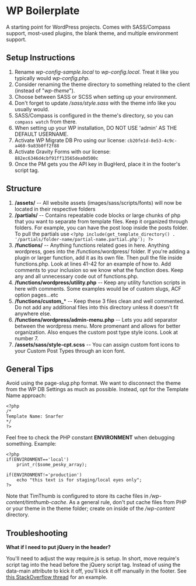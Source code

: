 WP Boilerplate
=============
A starting point for WordPress projects. Comes with SASS/Compass support, most-used plugins, the blank theme, and multiple environment support.

Setup Instructions
------------------
1. Rename *wp-config-sample.local* to *wp-config.local*. Treat it like you typically would *wp-config.php*.
2. Consider renaming the theme directory to something related to the client (instead of "*wp-theme*").
3. Choose between SASS or SCSS when setting up your environment.
4. Don't forget to update *<theme directory>/sass/style.sass* with the theme info like you usually would.
5. SASS/Compass is configured in the theme's directory, so you can `compass watch` from there.
6. When setting up your WP installation, DO NOT USE 'admin' AS THE DEFAULT USERNAME.
7. Activate WP Migrate DB Pro using our license: `cb20fe1d-8e53-4c9c-a460-9a83b0ff2f88`
8. Activate Gravity Forms with our license: `882ec6346d4cbf91ff13565dea0d500c`
9. Once the PM gets you the API key in BugHerd, place it in the footer's script tag.


Structure
------------------
1. **/assets/** -- All website assets (images/sass/scripts/fonts) will now be located in their respective folders
2. **/partials/** -- Contains repeatable code blocks or large chunks of php that you want to separate from template files. Keep it organized through folders. For example, you can have the post loop inside the posts folder. To pull the partials use `<?php include(get_template_directory() . '/partials/folder-name/partial-name.partial.php'); ?>`
3. **/functions/** -- Anything functions related goes in here. Anything wordpress, goes into the /functions/wordpress/ folder. If you're adding a plugin or larger function, add it as its own file. Then pull the file inside functions.php. Look at lines 41-42 for an example of how to. Add comments to your inclusion so we know what the function does. Keep any and all unnecessary code out of functions.php.
4. **/functions/wordpress/utility.php** -- Keep any utility function scripts in here with comments. Some examples would be of custom slugs, ACF option pages...etc
5. **/functions/custom_*** -- Keep these 3 files clean and well commented. Do not add any additional files into this directory unless it doesn't fit anywhere else.
6. **/functions/wordpress/admin-menu.php** -- Lets you add separator between the wordpress menu. More promenant and allows for better organization. Also enques the custom post type style icons. Look at number 7.
7. **/assets/sass/style-cpt.scss** -- You can assign custom font icons to your Custom Post Types through an icon font.


General Tips
------------------
Avoid using the page-*slug*.php format. We want to disconnect the theme from the WP DB Settings as much as possible. Instead, opt for the Template Name approach:

	<?php
	/*
	Template Name: Snarfer
	*/
	?>


Feel free to check the PHP constant **ENVIRONMENT** when debugging something. Example:

	<?php
	if(ENVIRONMENT=='local')
		print_r($some_pesky_array);

	if(ENVIRONMENT!='production')
		echo "this text is for staging/local eyes only";
	?>

Note that TimThumb is configured to store its cache files in */wp-content/timthumb-cache*. As a general rule, don't put cache files from PHP or your theme in the theme folder; create on inside of the */wp-content* directory.


Troubleshooting
------------------
**What if I need to put jQuery in the header?**

You'll need to adjust the way require.js is setup. In short, move require's script tag into the head before the jQuery script tag. Instead of using the data-main attribute to kick it off, you'll kick it off manually in the footer. See [this StackOverflow thread](http://stackoverflow.com/questions/14018213/requirejs-working-with-2-jquery-libs) for an example.